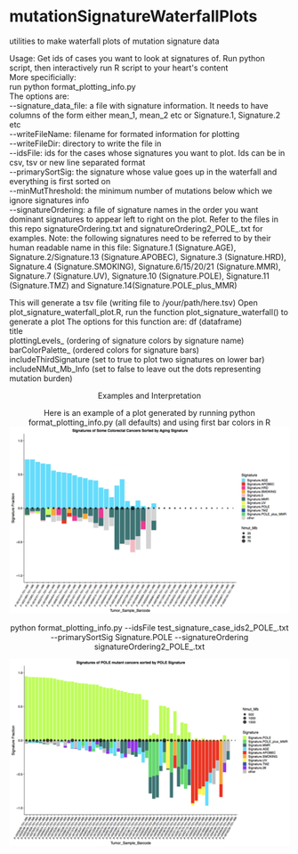 # mutationSignatureWaterfallPlots
utilities to make waterfall plots of mutation signature data

Usage: Get ids of cases you want to look at signatures of. Run python script, then interactively run R script to your heart's content<br />
More specificially:<br />
run python format_plotting_info.py<br />
The options are:<br />
--signature_data_file: a file with signature information.  It needs to have columns of the form either mean_1, mean_2 etc or Signature.1, Signature.2 etc<br />
--writeFileName: filename for formated information for plotting<br />
--writeFileDir: directory to write the file in<br />
--idsFile: ids for the cases whose signatures you want to plot.  Ids can be in csv, tsv or new line separated format<br />
--primarySortSig: the signature whose value goes up in the waterfall and everything is first sorted on<br />
--minMutThreshold: the minimum number of mutations below which we ignore signatures info<br />
--signatureOrdering: a file of signature names in the order you want dominant signatures to appear left to right on the plot. Refer to the files in this repo signatureOrdering.txt and signatureOrdering2_POLE_.txt for examples.  Note: the following signatures need to be referred to by their human readable name in this file: Signature.1 (Signature.AGE), Signature.2/Signature.13 (Signature.APOBEC), Signature.3 (Signature.HRD), Signature.4 (Signature.SMOKING), Signature.6/15/20/21 (Signature.MMR), Signature.7 (Signature.UV), Signature.10 (Signature.POLE), Signature.11 (Signature.TMZ) and Signature.14(Signature.POLE_plus_MMR)<br />

This will generate a tsv file (writing file to /your/path/here.tsv)
Open plot_signature_waterfall_plot.R, run the function plot_signature_waterfall() to generate a plot
The options for this function are:
df (dataframe)<br /> 
title <br />
plottingLevels_ (ordering of signature colors by signature name)<br />
barColorPalette_ (ordered colors for signature bars) <br />
includeThirdSignature (set to true to plot two signatures on lower bar) <br /> 
includeNMut_Mb_Info (set to false to leave out the dots representing mutation burden) <br />
                                
<header>
  Examples and Interpretation
<header>

Here is an example of a plot generated by running python format_plotting_info.py (all defaults) and using first bar colors in R 
![alt text](colonCancerExample.png)




python format_plotting_info.py --idsFile test_signature_case_ids2_POLE_.txt --primarySortSig Signature.POLE --signatureOrdering signatureOrdering2_POLE_.txt

![alt text](poleExample.png)
